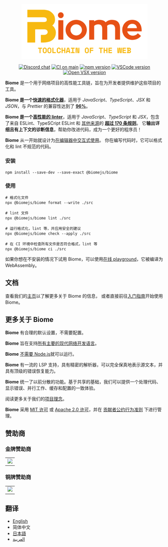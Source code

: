 <p align="center">
    <img alt="Biome - Toolchain of the web"
         src="https://raw.githubusercontent.com/biomejs/resources/main/biome-logo-slogan.svg"
         width="400">
</p>

<div align="center">

[![Discord chat][discord-badge]][discord-url]
[![CI on main][ci-badge]][ci-url]
[![npm version][npm-badge]][npm-url]
[![VSCode version][vscode-badge]][vscode-url]
[![Open VSX version][open-vsx-badge]][open-vsx-url]

[discord-badge]: https://badgen.net/discord/online-members/BypW39g6Yc?icon=discord&label=discord&color=green
[discord-url]: https://discord.gg/BypW39g6Yc
[ci-badge]: https://github.com/biomejs/biome/actions/workflows/main.yml/badge.svg
[ci-url]: https://github.com/biomejs/biome/actions/workflows/main.yml
[npm-badge]: https://badgen.net/npm/v/@biomejs/biome?icon=npm&color=green&label=%40biomejs%2Fbiome
[npm-url]: https://www.npmjs.com/package/@biomejs/biome/v/latest
[vscode-badge]: https://badgen.net/vs-marketplace/v/biomejs.biome?label=vscode&icon=visualstudio&color=green
[vscode-url]: https://marketplace.visualstudio.com/items?itemName=biomejs.biome
[open-vsx-badge]: https://badgen.net/open-vsx/version/biomejs/biome?label=open-vsx&color=green
[open-vsx-url]: https://open-vsx.org/extension/biomejs/biome

</div>

**Biome** 是一个用于网络项目的高性能工具链，旨在为开发者提供维护这些项目的工具。

**Biome 是一个[快速的格式化器](./benchmark#formatting)**，适用于 _JavaScript_、_TypeScript_、_JSX_ 和 _JSON_，与 _Prettier_ 的兼容性达到了 **[96%](https://console.algora.io/challenges/prettier)**。

**Biome 是一个[高性能的 linter](https://github.com/biomejs/biome/tree/main/benchmark#linting)**，适用于 _JavaScript_、_TypeScript_ 和 _JSX_，包含了来自 ESLint、TypeSCript ESLint 和 [其他来源](https://github.com/biomejs/biome/discussions/3)的 **[超过 170 条规则](https://biomejs.dev/zh-cn/linter/rules/)**。
它**输出详细且有上下文的诊断信息**，帮助你改进代码，成为一个更好的程序员！

**Biome** 从一开始就设计为[在编辑器中交互式使用](https://biomejs.dev/zh-cn/guides/integrate-in-editor/)。
你在编写代码时，它可以格式化和 lint 不规范的代码。

### 安装

```shell
npm install --save-dev --save-exact @biomejs/biome
```

### 使用

```shell
# 格式化文件
npx @biomejs/biome format --write ./src

# lint 文件
npx @biomejs/biome lint ./src

# 运行格式化，lint 等，并应用安全的建议
npx @biomejs/biome check --apply ./src

# 在 CI 环境中检查所有文件是否符合格式，lint 等
npx @biomejs/biome ci ./src
```

如果你想在不安装的情况下试用 Biome，可以使用[在线 playground](https://biomejs.dev/playground/)，它被编译为 WebAssembly。

## 文档

查看我们的[主页][biomejs]以了解更多关于 Biome 的信息，
或者直接前往[入门指南][getting-started]开始使用 Biome。

## 更多关于 Biome

**Biome** 有合理的默认设置，不需要配置。

**Biome** 旨在支持[所有主要的现代网络开发语言][language-support]。

**Biome** [不需要 Node.js](https://biomejs.dev/zh-cn/guides/manual-installation/)就可以运行。

**Biome** 有一流的 LSP 支持，具有精密的解析器，可以完全保真地表示源文本，并具有顶级的错误恢复能力。

**Biome** 统一了以前分散的功能。基于共享的基础，我们可以提供一个处理代码、显示错误、并行工作、缓存和配置的一致体验。

阅读更多关于我们的[项目理念][biome-philosophy]。

**Biome** 采用 [MIT 许可](https://github.com/biomejs/biome/tree/main/LICENSE-MIT) 或 [Apache 2.0 许可](https://github.com/biomejs/biome/tree/main/LICENSE-APACHE)，并在 [贡献者公约行为准则](https://github.com/biomejs/biome/tree/main/CODE_OF_CONDUCT.md) 下进行管理。

## 赞助商

### 金牌赞助商

<table>
  <tbody>
    <tr>
      <td align="center" valign="middle">
        <a href="https://shiguredo.jp/" target="_blank"><img src="https://shiguredo.jp/official_shiguredo_logo.svg" height="120"></a>
      </td>
    </tr>
  </tbody>
</table>

### 铜牌赞助商

<table>
  <tbody>
    <tr>
      <td align="center" valign="middle">
        <a href="https://www.kanamekey.com" target="_blank"><img src="https://images.opencollective.com/kaname/d15fd98/logo/256.png?height=80" width="80"></a>
      </td>
    </tr>
  </tbody>
</table>

## 翻译

- [English](./README.md)
- 简体中文
- [日本語](./README.ja.md)
- [العربية](./README.ar.md)

[biomejs]: https://biomejs.dev/zh-cn/
[biome-philosophy]: https://biomejs.dev/zh-cn/internals/philosophy/
[language-support]: https://biomejs.dev/zh-cn/internals/language-support/
[getting-started]: https://biomejs.dev/zh-cn/guides/getting-started/
